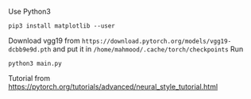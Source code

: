 Use Python3

```
pip3 install matplotlib --user
```

Download vgg19 from `https://download.pytorch.org/models/vgg19-dcbb9e9d.pth` and put it in `/home/mahmood/.cache/torch/checkpoints`
Run
```
python3 main.py
```

Tutorial from https://pytorch.org/tutorials/advanced/neural_style_tutorial.html
